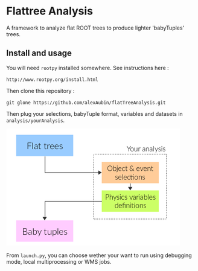 # Flattree Analysis

A framework to analyze flat ROOT trees to produce lighter 'babyTuples' trees.

Install and usage
-----------------

You will need `rootpy` installed somewhere. See instructions here :

```
http://www.rootpy.org/install.html
```

Then clone this repository :

```
git glone https://github.com/alexAubin/flatTreeAnalysis.git
```

Then plug your selections, babyTuple format, variables and datasets in `analysis/yourAnalysis`.

![Workflow sketch](./workflow.png)

From `launch.py`, you can choose wether your want to run using debugging mode, local multiprocessing or WMS jobs.
